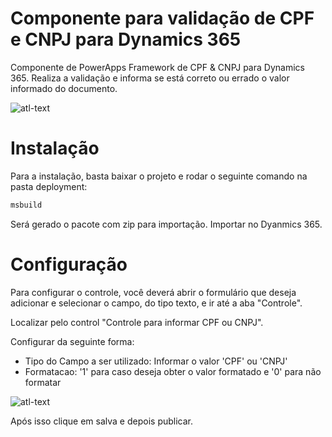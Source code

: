 # Componente para validação de CPF e CNPJ para Dynamics 365
Componente de PowerApps Framework de CPF & CNPJ para Dynamics 365. Realiza a validação e informa se está correto ou errado o valor informado do documento.

![atl-text](https://github.com/michaelfp/pcf-cpfcnpj-control/blob/master/example/pcf-cpfcnpj-control.gif)


# Instalação

Para a instalação, basta baixar o projeto e rodar o seguinte comando na pasta deployment:

```sh 
msbuild
```
Será gerado o pacote com zip para importação. Importar no Dyanmics 365.

# Configuração

Para configurar o controle, você deverá abrir o formulário que deseja adicionar  e selecionar o campo, do tipo texto, e ir até a aba "Controle".


Localizar pelo control "Controle para informar CPF ou CNPJ". 

Configurar da seguinte forma:
* Tipo do Campo a ser utilizado: Informar o valor 'CPF' ou 'CNPJ'
* Formatacao: '1' para caso deseja obter o valor formatado e '0' para não formatar

![atl-text](https://github.com/michaelfp/pcf-cpfcnpj-control/blob/master/example/pcf-cpfcnpj-cofig.jpg)

Após isso clique em salva e depois publicar.
